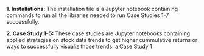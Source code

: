 **1. Installations:** The installation file is a Jupyter notebook containing commands to run all the libraries needed to run Case Studies 1-7 successfully.

**2. Case Study 1-5:** These case studies are Jupyter notebooks containing applied strategies on stock data trends to get higher cummulative returns or ways to successfully visualiz those trends.
  a.Case Study 1
